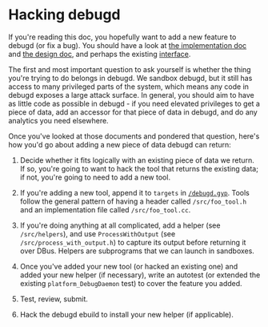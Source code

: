 # Hacking debugd

[iface]: ../share/org.chromium.debugd.xml
[impl]: implementation.md
[design]: design.md
[makefile]: ../debugd.gyp

If you're reading this doc, you hopefully want to add a new feature to debugd
(or fix a bug). You should have a look at [the implementation doc][impl] and
[the design doc][design], and perhaps the existing [interface][iface].

The first and most important question to ask yourself is whether the thing
you're trying to do belongs in debugd. We sandbox debugd, but it still has
access to many privileged parts of the system, which means any code in debugd
exposes a large attack surface. In general, you should aim to have as little
code as possible in debugd - if you need elevated privileges to get a piece of
data, add an accessor for that piece of data in debugd, and do any analytics you
need elsewhere.

Once you've looked at those documents and pondered that question, here's how
you'd go about adding a new piece of data debugd can return:

1. Decide whether it fits logically with an existing piece of data we return. If
so, you're going to want to hack the tool that returns the existing data; if
not, you're going to need to add a new tool.

2. If you're adding a new tool, append it to `targets` in
[`/debugd.gyp`][makefile]. Tools follow the general pattern of having a header
called `/src/foo_tool.h` and an implementation file called `/src/foo_tool.cc`.

3. If you're doing anything at all complicated, add a helper (see
`/src/helpers`), and use `ProcessWithOutput` (see `/src/process_with_output.h`)
to capture its output before returning it over DBus. Helpers are subprograms
that we can launch in sandboxes.

4. Once you've added your new tool (or hacked an existing one) and added your
new helper (if necessary), write an autotest (or extended the existing
`platform_DebugDaemon` test) to cover the feature you added.

5. Test, review, submit.

6. Hack the debugd ebuild to install your new helper (if applicable).
